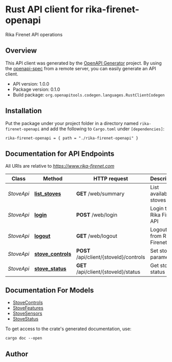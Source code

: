 # Rust API client for rika-firenet-openapi

Rika Firenet API operations


## Overview

This API client was generated by the [OpenAPI Generator](https://openapi-generator.tech) project.  By using the [openapi-spec](https://openapis.org) from a remote server, you can easily generate an API client.

- API version: 1.0.0
- Package version: 0.1.0
- Build package: `org.openapitools.codegen.languages.RustClientCodegen`

## Installation

Put the package under your project folder in a directory named `rika-firenet-openapi` and add the following to `Cargo.toml` under `[dependencies]`:

```
rika-firenet-openapi = { path = "./rika-firenet-openapi" }
```

## Documentation for API Endpoints

All URIs are relative to *https://www.rika-firenet.com*

Class | Method | HTTP request | Description
------------ | ------------- | ------------- | -------------
*StoveApi* | [**list_stoves**](docs/StoveApi.md#list_stoves) | **GET** /web/summary | List available stoves
*StoveApi* | [**login**](docs/StoveApi.md#login) | **POST** /web/login | Login to Rika Firenet API
*StoveApi* | [**logout**](docs/StoveApi.md#logout) | **GET** /web/logout | Logout from Rika Firenet API
*StoveApi* | [**stove_controls**](docs/StoveApi.md#stove_controls) | **POST** /api/client/{stoveId}/controls | Set stove parameters
*StoveApi* | [**stove_status**](docs/StoveApi.md#stove_status) | **GET** /api/client/{stoveId}/status | Get stove status


## Documentation For Models

 - [StoveControls](docs/StoveControls.md)
 - [StoveFeatures](docs/StoveFeatures.md)
 - [StoveSensors](docs/StoveSensors.md)
 - [StoveStatus](docs/StoveStatus.md)


To get access to the crate's generated documentation, use:

```
cargo doc --open
```

## Author



